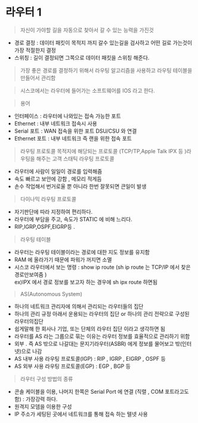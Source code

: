 # 라우터 1
> 자신이 가야할 길을 자동으로 찾아서 갈 수 있는 능력을 가진것 
  
- 경로 결정 : 데이터 패킷이 목적지 까지 갈수 있는길을 검사하고 어떤 길로 가는것이 가장 적절한지 결정
- 스위칭 : 길이 결정되면 그쪽으로 데이터 패킷을 스위칭 해준다.
  
> 가장 좋은 경로를 결정하기 위해서 라우팅 알고리즘을 사용하고 라우팅 테이블을 만들어서 관리함 

> 시스코에서는 라우터에 들어가는 소프트웨어를 IOS 라고 한다.

>용어
- 인터페이스 : 라우터에 나와있는 접속 가능한 포트
- Ethernet : 내부 네트워크 접속시 사용 
- Serial 포트 : WAN 접속을 위한 포트 DSU/CSU 와 연결 
- Ethernet 포트 : 내부 네트워크 즉 랜을 위한 접속 포트 
> 라우팅 프로토콜 
목적지에 해당되는 프로토콜 (TCP/TP,Apple Talk IPX 등 )라우팅을 해주는 고객 
>스태틱 라우팅 프로토콜 
- 라우터에 사람이 일일이 경로를 입력해줌
- 속도 빠르고 보안에 강함 , 메모리 적게듬 
- 손수 작업해서 번거로울 뿐 아니라 한번 잘못되면 큰일이 발생 
> 다이나믹 라우팅 프로토콜 
- 자기판단에 따라 지정하여 편리하다.
- 라우터에 부담을 주고, 속도가 STATIC 에 비해 느리다.
- RIP,IGRP,OSPF,EIGRP등 .
>라우팅 테이블 
- 라우터는 라우팅 테이블이라는 경로에 대한 지도 정보를 유지함
- RAM 에 올라가기 때문에 파워가 꺼지면 소멸 
- 시스코 라우터에서 보는 명령 : show ip route (sh ip route 는 TCP/IP 에서 찾은 경로만보여줌 )   
  ex)IPX 에서 경로 정보를 보고자 하는 경우에 sh ipx route 하면됨
> AS(Autonomous System)
- 하나의 네트워크 관리자에 의해서 관리되는 라우터들의 집단
- 하나의 관리 규정 아래서 운용되는 라우터의 집단 or 하나의 관리 전략으로 구성된 라우터의집단
- 쉽게말해 한 회사나 기업, 또는 단체의 라우터 집단 이라고 생각하면 됨
- 라우터를 AS 라는 그룹으로 묶는 이유는 라우터 정보를 효율적으로 관리하기 위함 
- 외부 . 즉 AS 밖으로 나갈대는 문지기라우터(ASBR) 에게 정보를 물어보고 밖(인터넷)으로 나감
- AS 내부 사용 라우팅 프로토콜(IGP) : RIP , IGRP  , EIGRP , OSPF 등 
- AS 외부 사용 라우팅 프로토콜(EGP) : EGP , BGP 등 
> 라우터 구성 방법의 종류 
- 콘솔 케이블을 이용, 나머지 한쪽은 Serial Port 에 연결 (직렬 , COM 포트라고도 함) : 가장강력 하다.
- 원격지 모뎀을 이용한 구성 
- IP 주소가 세팅된 곳에서 네트워크를 통해 접속 하는 텔넷 사용 
